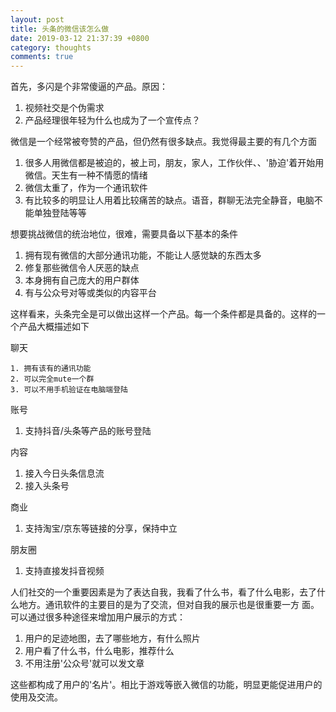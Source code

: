 ```yaml
---
layout: post
title: 头条的微信该怎么做
date: 2019-03-12 21:37:39 +0800
category: thoughts
comments: true
---
```


首先，多闪是个非常傻逼的产品。原因：

1. 视频社交是个伪需求
2. 产品经理很年轻为什么也成为了一个宣传点？



微信是一个经常被夸赞的产品，但仍然有很多缺点。我觉得最主要的有几个方面

1. 很多人用微信都是被迫的，被上司，朋友，家人，工作伙伴、、'胁迫'着开始用微信。天生有一种不情愿的情绪
2. 微信太重了，作为一个通讯软件
3. 有比较多的明显让人用着比较痛苦的缺点。语音，群聊无法完全静音，电脑不能单独登陆等等



想要挑战微信的统治地位，很难，需要具备以下基本的条件

1. 拥有现有微信的大部分通讯功能，不能让人感觉缺的东西太多
2. 修复那些微信令人厌恶的缺点
3. 本身拥有自己庞大的用户群体
4. 有与公众号对等或类似的内容平台

这样看来，头条完全是可以做出这样一个产品。每一个条件都是具备的。这样的一个产品大概描述如下

聊天

 	1. 拥有该有的通讯功能
 	2. 可以完全mute一个群
 	3. 可以不用手机验证在电脑端登陆

账号

1. 支持抖音/头条等产品的账号登陆

内容

1. 接入今日头条信息流
2. 接入头条号

商业

1. 支持淘宝/京东等链接的分享，保持中立

朋友圈

1. 支持直接发抖音视频



人们社交的一个重要因素是为了表达自我，我看了什么书，看了什么电影，去了什么地方。通讯软件的主要目的是为了交流，但对自我的展示也是很重要一方 面。可以通过很多种途径来增加用户展示的方式：

1. 用户的足迹地图，去了哪些地方，有什么照片
2. 用户看了什么书，什么电影，推荐什么
3. 不用注册'公众号'就可以发文章

这些都构成了用户的'名片'。相比于游戏等嵌入微信的功能，明显更能促进用户的使用及交流。